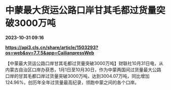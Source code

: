 # 中蒙最大货运公路口岸甘其毛都过货量突破3000万吨

**2023-10-31 09:16**

**https://api3.cls.cn/share/article/1503293?os=web&sv=7.7.5&app=CailianpressWeb**

【中蒙最大货运公路口岸甘其毛都过货量突破3000万吨】财联社10月31日电，从内蒙古自治区口岸办获悉，1月1日至10月30日，作为中蒙两国间过货量最大公路口岸的甘其毛都口岸过货量突破3000万吨，达到3004.07万吨，同比增加124.96%，创历年全年过货量最高纪录，领跑中蒙之间的各个口岸。